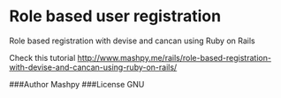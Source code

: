 # Role based user registration

Role based registration with devise and cancan using Ruby on Rails

Check this tutorial
http://www.mashpy.me/rails/role-based-registration-with-devise-and-cancan-using-ruby-on-rails/

###Author
Mashpy
###License
GNU